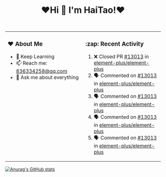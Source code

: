 <h1 align="center">❤Hi 👋  I'm HaiTao!❤</h1>
<br>

<table align="center">
<tr>
<td width="50%" valign="top">
  <h3 align="left"> ❤ About Me </h3>

- 🌱 Keep Learning
- 📫 Reach me: 836334258@qq.com
- 💬 Ask me about everything
</td>
<td width="50%" valign="top">
  <h3 align="left"> :zap: Recent Activity </h3>
  
<!--START_SECTION:activity-->
1. ❌ Closed PR [#13013](https://github.com/element-plus/element-plus/pull/13013) in [element-plus/element-plus](https://github.com/element-plus/element-plus)
2. 🗣 Commented on [#13013](https://github.com/element-plus/element-plus/issues/13013) in [element-plus/element-plus](https://github.com/element-plus/element-plus)
3. 🗣 Commented on [#13013](https://github.com/element-plus/element-plus/issues/13013) in [element-plus/element-plus](https://github.com/element-plus/element-plus)
4. 🗣 Commented on [#13013](https://github.com/element-plus/element-plus/issues/13013) in [element-plus/element-plus](https://github.com/element-plus/element-plus)
5. 🗣 Commented on [#13013](https://github.com/element-plus/element-plus/issues/13013) in [element-plus/element-plus](https://github.com/element-plus/element-plus)
<!--END_SECTION:activity-->
      
</td>
</tr>
</table>

[![Anurag's GitHub stats](https://github-readme-stats.vercel.app/api?username=836334258&show_icons=true&&theme=dracula)](https://github.com/anuraghazra/github-readme-stats)
